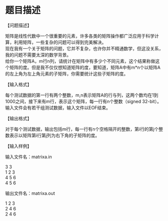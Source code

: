 # 题目描述


<p>
【问题描述】
</p>
<p>
矩阵是线性代数中一个很重要的元素，许多各类的矩阵操作都广泛应用于科学计算，利用矩阵，一些复杂的问题可以得到完美解决。<br/>
现在我有一个关于矩阵的问题，它并不复杂，也许你并不精通数学，但这没关系，我的问题不需要太深的数学背景。<br/>
给你一个矩阵A，m行n列，请统计在矩阵中有多少个不同元素，这个结果称做这个矩阵的度。但是我不仅仅想知道矩阵的度，要知道，矩阵A中有m*n个以矩阵A的左上角为左上角元素的子矩阵，你需要统计这些子矩阵的度。
</p>
<p>
【输入格式】
</p>
<p>
每个测试数据的第一行有两个整数，m,n表示矩阵A的行与列，这两个数均在1到1000之间，接下来有m行，表示这个矩阵，每一行有n个整数（signed 32-bit）。<br/>
输入文件会有若干组测试数据，输入文件以EOF结束。
</p>
<p>
【输出格式】
</p>
<p>
对于每个测试数据，输出包括m行，每一行有n个空格隔开的整数，第i行的第j个整数表示以矩阵第i行第j列为右下角的子矩阵的度。
</p>
<p>
【输入样例】
</p>
<p>
输入文件名：matrixa.in
</p>
<p>
3 3<br/>
1 2 3<br/>
4 5 6<br/>
4 5 6
</p>
<p>
输出文件名：matrixa.out
</p>
1 2 3<br/>
2 4 6<br/>
2 4 6
<p>
<br/>
</p>
<p>
<br/>
</p>
